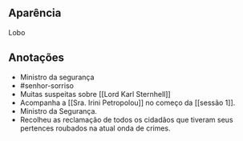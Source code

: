 ## Aparência
Lobo

## Anotações
- Ministro da segurança
- #senhor-sorriso
- Muitas suspeitas sobre [[Lord Karl Sternhell]]
- Acompanha a [[Sra. Irini Petropolou]] no começo da [[sessão 1]].
- Ministro da Segurança. 
- Recolheu as reclamação de todos os cidadãos que tiveram seus pertences roubados na atual onda de crimes.
